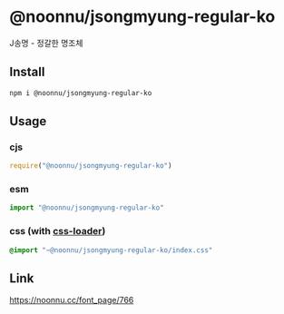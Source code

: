 # @noonnu/jsongmyung-regular-ko
J송명 - 정갈한 명조체

## Install
```sh
npm i @noonnu/jsongmyung-regular-ko
```
## Usage
### cjs
```js
require("@noonnu/jsongmyung-regular-ko")
```
### esm
```js
import "@noonnu/jsongmyung-regular-ko"
```
### css (with [css-loader](https://github.com/webpack-contrib/css-loader))
```css
@import "~@noonnu/jsongmyung-regular-ko/index.css"
```

## Link
https://noonnu.cc/font_page/766